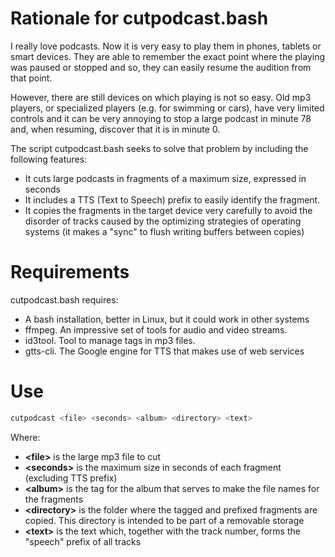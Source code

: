 # Rationale for cutpodcast.bash

I really love podcasts. Now it is very easy to play them in phones, tablets or smart devices. They are able to remember the exact point where the playing was paused or stopped and so, they can easily resume the audition from that point.

However, there are still devices on which playing is not so easy. Old mp3 players, or specialized players (e.g. for swimming or cars), have very limited controls and it can be very annoying to stop a large podcast in minute 78 and, when resuming, discover that it is in minute 0.

The script cutpodcast.bash seeks to solve that problem by including the following features:

* It cuts large podcasts in fragments of a maximum size, expressed in seconds
* It includes a TTS (Text to Speech) prefix to easily identify the fragment.
* It copies the fragments in the target device very carefully to avoid the disorder of tracks caused by the optimizing strategies of operating systems  (it makes a "sync" to flush writing buffers between copies)

# Requirements

cutpodcast.bash requires:

* A bash installation, better in Linux, but it could work in other systems
* ffmpeg. An impressive set of tools for audio and video streams.
* id3tool. Tool to manage tags in mp3 files.
* gtts-cli. The Google engine for TTS that makes use of web services

# Use

```bash
cutpodcast <file> <seconds> <album> <directory> <text>
```

Where:

* **\<file\>** is the large mp3 file to cut
* **\<seconds>** is the maximum size in seconds of each fragment (excluding TTS prefix)
* **\<album\>** is the tag for the album that serves to make the file names for the fragments
* **\<directory\>** is the folder where the tagged and prefixed fragments are copied.
This directory is intended to be part of a removable storage
* **\<text\>** is the text which, together with the track number, forms the "speech" prefix of all tracks 
